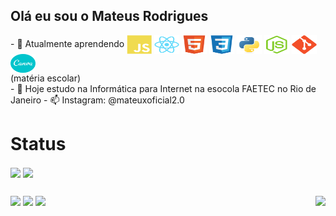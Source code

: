 ## Olá eu sou o Mateus Rodrigues
 <div style="display: inline_block">
- 🌱 Atualmente aprendendo  <img align="center" alt="Mateus-Js" height="30" width="40" src="https://raw.githubusercontent.com/devicons/devicon/master/icons/javascript/javascript-plain.svg">
  <img align="center" alt="Mateus-React" height="30" width="40" src="https://raw.githubusercontent.com/devicons/devicon/master/icons/react/react-original.svg">
  <img align="center" alt="Mateus-HTML" height="30" width="40" src="https://raw.githubusercontent.com/devicons/devicon/master/icons/html5/html5-original.svg">
  <img align="center" alt="Mateus-CSS" height="30" width="40" src="https://raw.githubusercontent.com/devicons/devicon/master/icons/css3/css3-original.svg">
  <img align="center" alt="Mateus-Python" height="30" width="40" src="https://raw.githubusercontent.com/devicons/devicon/master/icons/python/python-original.svg">
  <img align="center" alt="Mateus-NodeJS" height="30" width="40" src="https://raw.githubusercontent.com/devicons/devicon/master/icons/nodejs/nodejs-original.svg">
  <img align="center" alt="Mateus-Git" height="30" width="40" src="https://raw.githubusercontent.com/devicons/devicon/master/icons/git/git-original.svg">
  <img align="center" alt="Mateus-Git" height="30" width="40" src="https://raw.githubusercontent.com/devicons/devicon/master/icons/canva/canva-original.svg">
</div>(matéria escolar)<br>
- 🔭 Hoje estudo na Informática para Internet na esocola FAETEC no Rio de Janeiro
- 📫 Instagram: @mateuxoficial2.0

<h1>Status</h1>

<div>
  <img align="center" height="180em" src="https://github-readme-stats.vercel.app/api?username=mztrem7&show_icons=true&theme=dark&count_private=true"/>
  <img align="center" height="180em" src="https://github-readme-stats.vercel.app/api/top-langs/?username=mztrem7&layout=compact&lang_count=16&theme=dark"/>
</div>


##
<div> 
  <a href="https://instagram.com/mateuxoficial2.0" target="_blank"><img src="https://img.shields.io/badge/-Instagram-%23E4405F?style=for-the-badge&logo=instagram&logoColor=white" target="_blank"></a>
  <a href = "mateusrodrigues.vr@outlook.com"><img src="https://img.shields.io/badge/-Gmail-%23333?style=for-the-badge&logo=gmail&logoColor=white" target="_blank"></a>
  <a href="https://www.linkedin.com/in/mateus-rodrigues-da-silva-41a403227/" target="_blank"><img src="https://img.shields.io/badge/-LinkedIn-%230077B5?style=for-the-badge&logo=linkedin&logoColor=white" target="_blank"></a> 
  <img align="right"  height="180em" src="https://cdn.discordapp.com/attachments/898272260366934057/1119051397476925500/botafogo-logo-escudo.png">
  
</div>
